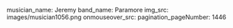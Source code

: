 musician_name: Jeremy
band_name: Paramore
img_src: images/musician1056.png
onmouseover_src: 
pagination_pageNumber: 1446